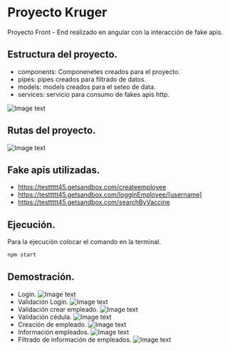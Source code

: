 # Proyecto Kruger

Proyecto Front - End realizado en angular con la interacción de fake apis.

## Estructura del proyecto.
- components: Componenetes creados para el proyecto.
- pipes: pipes creados para filtrado de datos.
- models: models creados para el seteo de data.
- services: servicio para consumo de fakes apis http.

![Image text](https://scontent.fuio21-1.fna.fbcdn.net/v/t1.15752-9/271193284_655025662502380_1726776934239578117_n.png?_nc_cat=103&ccb=1-5&_nc_sid=ae9488&_nc_eui2=AeFWQGURETxdfN6aM8DUGzstZD6qX8drFEZkPqpfx2sURilt-ZgO2LywdB9qTmyhUeTr0eT2F0CBNbD8zw6-UVQ0&_nc_ohc=oN7rfMdRWeAAX8JLYnt&_nc_ht=scontent.fuio21-1.fna&oh=03_AVIB2X5deD-Kjf43FBzLQL_dtpNxk-ANAKVGz0yN7BYOYQ&oe=622C635A)
## Rutas del proyecto.
![Image text](https://scontent.fuio21-1.fna.fbcdn.net/v/t1.15752-9/272388623_3087478154808066_7909674975902892035_n.png?_nc_cat=105&ccb=1-5&_nc_sid=ae9488&_nc_eui2=AeFG1bxprMD4QP5xXTXlFYBRhxlcd2pr39aHGVx3amvf1p5ryDJH1ezpv05ahbLaIq2TcA6P1rWUuyiaW1BBhdye&_nc_ohc=PNuH3O665UYAX-MAdq5&_nc_ht=scontent.fuio21-1.fna&oh=03_AVLK8GXnOgJT3wTNL_Uo1MDd_n2J3SugpO3UF-GkfVpG7A&oe=622DD10D)
## Fake apis utilizadas.
- https://testtttt45.getsandbox.com/createemployee
- https://testtttt45.getsandbox.com/logginEmployee/[username]
- https://testtttt45.getsandbox.com/searchByVaccine
## Ejecución.
Para la ejecución colocar el comando en la terminal.
```bash
npm start
```
## Demostración.
- Login.
![Image text](https://scontent.fuio21-1.fna.fbcdn.net/v/t1.15752-9/271598156_386007026772443_3966468706081432712_n.png?_nc_cat=109&ccb=1-5&_nc_sid=ae9488&_nc_eui2=AeGcmOYEIi8t43hHHObya4ZgqtIw2XVY3_iq0jDZdVjf-LUyEYP--1M2erTLiXZy2EAADxcjnO7PA1E2MWhPjlKz&_nc_ohc=T49DlIszf-AAX9jttAQ&_nc_ht=scontent.fuio21-1.fna&oh=03_AVLiYafoDb0NHl7BFUVLFvC1GxLo-hXKi9tX_GEqQx9ynw&oe=6208E234)
- Validación Login.
![Image text](https://scontent.fuio21-1.fna.fbcdn.net/v/t1.15752-9/272245306_1108747859980189_7541871935781596072_n.png?_nc_cat=109&ccb=1-5&_nc_sid=ae9488&_nc_eui2=AeGQfCKerbyst74gQEbrcoeNMiNd5otN4_0yI13mi03j_QCTSK8is-u5A3Wl1ZlXzuInFV0idCyid_CNX6Bt3vnE&_nc_ohc=-Wn5lryNwIoAX-k7kiZ&_nc_ht=scontent.fuio21-1.fna&oh=03_AVKlesc7rorzSJ_C6OWOxjbEQTZjoonc0i3Pp61C68fUTA&oe=62092834)
- Validación crear empleado.
![Image text](https://scontent.fuio21-1.fna.fbcdn.net/v/t1.15752-9/271878784_684999132516139_887403922873409997_n.png?_nc_cat=100&ccb=1-5&_nc_sid=ae9488&_nc_eui2=AeEB-yPuHgBMFNXGmp4sFc96_pIIVAPMHIH-kghUA8wcgRDDM9k1lhxtla94e25He6PbJ1LTs2xhlV-4KY4IGCpC&_nc_ohc=_tSfxkQJv-IAX9PDdz4&_nc_ht=scontent.fuio21-1.fna&oh=03_AVJT52XM3DcDgGCUDiz7iBaq72jEcyowVQhDcF2BJm4qbw&oe=6208FE2A)
- Validación cédula.
![Image text](https://scontent.fuio21-1.fna.fbcdn.net/v/t1.15752-9/260130886_239156748311801_3236640235824167717_n.png?_nc_cat=104&ccb=1-5&_nc_sid=ae9488&_nc_eui2=AeEOcKRPgjql9UDMoYsnCB02Ts70BWKnvvFOzvQFYqe-8WhB3E_9Or1NOkI5TI3Rrm_aPyhj-VQrDcID1fhzzMf1&_nc_ohc=kqu-NGfS190AX-rdqNl&_nc_ht=scontent.fuio21-1.fna&oh=03_AVJYQj2vkHo48xtQP6yUu1IXBNBhjZ1v8qowAqFwdDk17g&oe=620918B9)
- Creación de empleado.
![Image text](https://scontent.fuio21-1.fna.fbcdn.net/v/t1.15752-9/263759989_315897110360206_5421365793896916697_n.png?_nc_cat=107&ccb=1-5&_nc_sid=ae9488&_nc_eui2=AeG3To9NZWMyE4YfLzuEbJPNaFzCGytDyfxoXMIbK0PJ_JWfwMd_tsFAXHjpSqPvRMirVPSzPaq3PR4XbmJtVQRY&_nc_ohc=7SdhP9LAQfgAX9304zw&_nc_ht=scontent.fuio21-1.fna&oh=03_AVIa__AyK7mc2cpF-lujSJJBs4m9T0sWryUqLZdX_ECfrA&oe=62091DEB)
- Información empleados.
![Image text](https://scontent.fuio21-1.fna.fbcdn.net/v/t1.15752-9/260000560_948221892500355_6813824182431474711_n.png?_nc_cat=101&ccb=1-5&_nc_sid=ae9488&_nc_eui2=AeGqUdxAh-R3b3zf-QKffKQio2S5WlUY13GjZLlaVRjXcQm3tXv-i_vLa2_7rOXgURU6yTozpoX0q1jgGvlgez2I&_nc_ohc=tUvcfEpFePMAX-L5tcO&_nc_ht=scontent.fuio21-1.fna&oh=03_AVJOxA7bvIxxwAhXppx6ZEY9-KYsEzcI4qC-wEDR_BJYiA&oe=6208D282)
- Filtrado de información de empleados.
![Image text](https://scontent.fuio21-1.fna.fbcdn.net/v/t1.15752-9/273077191_318804830189445_3862809578355291984_n.png?_nc_cat=109&ccb=1-5&_nc_sid=ae9488&_nc_eui2=AeHOeEohMrc5JxFqo9DE0ukRaYkmDSCVI0dpiSYNIJUjR-FtwHlq_sGOvuok9cTtD4JBZnzeG8ZG8d1lFje-9NwR&_nc_ohc=ZI_FWzAn-g8AX-7Msoj&_nc_ht=scontent.fuio21-1.fna&oh=03_AVJK8meoJoFMLn0Uh4jvPhaKxcUEF_uAu60WFoGkpnAgBw&oe=6208FF6A)